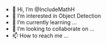 - 👋 Hi, I’m @IncludeMathH
- 👀 I’m interested in Object Detection
- 🌱 I’m currently learning ...
- 💞️ I’m looking to collaborate on ...
- 📫 How to reach me ...

<!---
IncludeMathH/IncludeMathH is a ✨ special ✨ repository because its `README.md` (this file) appears on your GitHub profile.
You can click the Preview link to take a look at your changes.
--->
